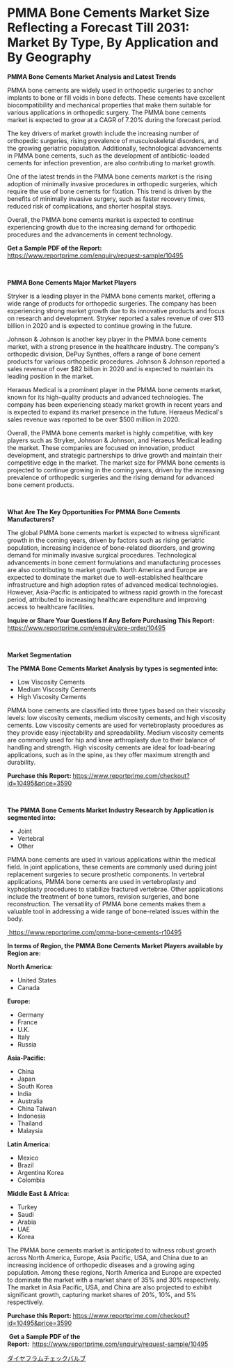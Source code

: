 <p><h1>PMMA Bone Cements Market Size Reflecting a Forecast Till 2031: Market By Type, By Application and By Geography</h1></p><p><strong>PMMA Bone Cements Market Analysis and Latest Trends</strong></p>
<p><p>PMMA bone cements are widely used in orthopedic surgeries to anchor implants to bone or fill voids in bone defects. These cements have excellent biocompatibility and mechanical properties that make them suitable for various applications in orthopedic surgery. The PMMA bone cements market is expected to grow at a CAGR of 7.20% during the forecast period.</p><p>The key drivers of market growth include the increasing number of orthopedic surgeries, rising prevalence of musculoskeletal disorders, and the growing geriatric population. Additionally, technological advancements in PMMA bone cements, such as the development of antibiotic-loaded cements for infection prevention, are also contributing to market growth.</p><p>One of the latest trends in the PMMA bone cements market is the rising adoption of minimally invasive procedures in orthopedic surgeries, which require the use of bone cements for fixation. This trend is driven by the benefits of minimally invasive surgery, such as faster recovery times, reduced risk of complications, and shorter hospital stays.</p><p>Overall, the PMMA bone cements market is expected to continue experiencing growth due to the increasing demand for orthopedic procedures and the advancements in cement technology.</p></p>
<p><strong>Get a Sample PDF of the Report:&nbsp;</strong> <a href="https://www.reportprime.com/enquiry/request-sample/10495">https://www.reportprime.com/enquiry/request-sample/10495</a></p>
<p>&nbsp;</p>
<p><strong>PMMA Bone Cements Major Market Players</strong></p>
<p><p>Stryker is a leading player in the PMMA bone cements market, offering a wide range of products for orthopedic surgeries. The company has been experiencing strong market growth due to its innovative products and focus on research and development. Stryker reported a sales revenue of over $13 billion in 2020 and is expected to continue growing in the future.</p><p>Johnson & Johnson is another key player in the PMMA bone cements market, with a strong presence in the healthcare industry. The company's orthopedic division, DePuy Synthes, offers a range of bone cement products for various orthopedic procedures. Johnson & Johnson reported a sales revenue of over $82 billion in 2020 and is expected to maintain its leading position in the market.</p><p>Heraeus Medical is a prominent player in the PMMA bone cements market, known for its high-quality products and advanced technologies. The company has been experiencing steady market growth in recent years and is expected to expand its market presence in the future. Heraeus Medical's sales revenue was reported to be over $500 million in 2020.</p><p>Overall, the PMMA bone cements market is highly competitive, with key players such as Stryker, Johnson & Johnson, and Heraeus Medical leading the market. These companies are focused on innovation, product development, and strategic partnerships to drive growth and maintain their competitive edge in the market. The market size for PMMA bone cements is projected to continue growing in the coming years, driven by the increasing prevalence of orthopedic surgeries and the rising demand for advanced bone cement products.</p></p>
<p>&nbsp;</p>
<p><strong>What Are The Key Opportunities For PMMA Bone Cements Manufacturers?</strong></p>
<p><p>The global PMMA bone cements market is expected to witness significant growth in the coming years, driven by factors such as rising geriatric population, increasing incidence of bone-related disorders, and growing demand for minimally invasive surgical procedures. Technological advancements in bone cement formulations and manufacturing processes are also contributing to market growth. North America and Europe are expected to dominate the market due to well-established healthcare infrastructure and high adoption rates of advanced medical technologies. However, Asia-Pacific is anticipated to witness rapid growth in the forecast period, attributed to increasing healthcare expenditure and improving access to healthcare facilities.</p></p>
<p><strong>Inquire or Share Your Questions If Any Before Purchasing This Report:</strong> <a href="https://www.reportprime.com/enquiry/pre-order/10495">https://www.reportprime.com/enquiry/pre-order/10495</a></p>
<p>&nbsp;</p>
<p><strong>Market Segmentation</strong></p>
<p><strong>The PMMA Bone Cements Market Analysis by types is segmented into:</strong></p>
<p><ul><li>Low Viscosity Cements</li><li>Medium Viscosity Cements</li><li>High Viscosity Cements</li></ul></p>
<p><p>PMMA bone cements are classified into three types based on their viscosity levels: low viscosity cements, medium viscosity cements, and high viscosity cements. Low viscosity cements are used for vertebroplasty procedures as they provide easy injectability and spreadability. Medium viscosity cements are commonly used for hip and knee arthroplasty due to their balance of handling and strength. High viscosity cements are ideal for load-bearing applications, such as in the spine, as they offer maximum strength and durability.</p></p>
<p><strong>Purchase this Report:&nbsp;</strong><a href="https://www.reportprime.com/checkout?id=10495&price=3590">https://www.reportprime.com/checkout?id=10495&price=3590</a></p>
<p>&nbsp;</p>
<p><strong>The PMMA Bone Cements Market Industry Research by Application is segmented into:</strong></p>
<p><ul><li>Joint</li><li>Vertebral</li><li>Other</li></ul></p>
<p><p>PMMA bone cements are used in various applications within the medical field. In joint applications, these cements are commonly used during joint replacement surgeries to secure prosthetic components. In vertebral applications, PMMA bone cements are used in vertebroplasty and kyphoplasty procedures to stabilize fractured vertebrae. Other applications include the treatment of bone tumors, revision surgeries, and bone reconstruction. The versatility of PMMA bone cements makes them a valuable tool in addressing a wide range of bone-related issues within the body.</p></p>
<p><a href="https://www.reportprime.com/pmma-bone-cements-r10495">&nbsp;https://www.reportprime.com/pmma-bone-cements-r10495</a></p>
<p><strong>In terms of Region, the PMMA Bone Cements Market Players available by Region are:</strong></p>
<p>
    <p> <strong> North America: </strong>
        <ul>
            <li>United States</li>
            <li>Canada</li>
        </ul>
        </p> 
    <p> <strong> Europe: </strong>
        <ul>
            <li>Germany</li>
            <li>France</li>
            <li>U.K.</li>
            <li>Italy</li>
            <li>Russia</li>
        </ul>
        </p> 
    <p> <strong> Asia-Pacific: </strong>
        <ul>
            <li>China</li>
            <li>Japan</li>
            <li>South Korea</li>
            <li>India</li>
            <li>Australia</li>
            <li>China Taiwan</li>
            <li>Indonesia</li>
            <li>Thailand</li>
            <li>Malaysia</li>
        </ul>
        </p> 
    <p> <strong> Latin America: </strong>
        <ul>
            <li>Mexico</li>
            <li>Brazil</li>
            <li>Argentina Korea</li>
            <li>Colombia</li>
        </ul>
        </p> 
    <p> <strong> Middle East & Africa: </strong>
        <ul>
            <li>Turkey</li>
            <li>Saudi</li>
            <li>Arabia</li>
            <li>UAE</li>
            <li>Korea</li>
        </ul>
    </p>
    </p>
<p><p>The PMMA bone cements market is anticipated to witness robust growth across North America, Europe, Asia Pacific, USA, and China due to an increasing incidence of orthopedic diseases and a growing aging population. Among these regions, North America and Europe are expected to dominate the market with a market share of 35% and 30% respectively. The market in Asia Pacific, USA, and China are also projected to exhibit significant growth, capturing market shares of 20%, 10%, and 5% respectively.</p></p>
<p><strong>Purchase this Report: </strong><a href="https://www.reportprime.com/checkout?id=10495&price=3590">https://www.reportprime.com/checkout?id=10495&price=3590</a></p>
<p>&nbsp;<strong>Get a Sample PDF of the Report:&nbsp;&nbsp;</strong><a href="https://www.reportprime.com/enquiry/request-sample/10495">https://www.reportprime.com/enquiry/request-sample/10495</a></p>
<p><strong></strong></p>
<p><p><a href="https://medium.com/@kaydenjohns1964/%E6%A8%AA%E9%9A%94%E8%86%9C%E3%83%81%E3%82%A7%E3%83%83%E3%82%AF%E5%BC%81%E5%B8%82%E5%A0%B4%E5%88%86%E6%9E%90-%E3%81%9D%E3%81%AEcagr-%E5%B8%82%E5%A0%B4%E3%82%BB%E3%82%B0%E3%83%A1%E3%83%B3%E3%83%86%E3%83%BC%E3%82%B7%E3%83%A7%E3%83%B3-%E3%81%8A%E3%82%88%E3%81%B3%E3%82%B0%E3%83%AD%E3%83%BC%E3%83%90%E3%83%AB%E7%94%A3%E6%A5%AD%E6%A6%82%E8%A6%81-1343349d31ec">ダイヤフラムチェックバルブ</a></p></p>